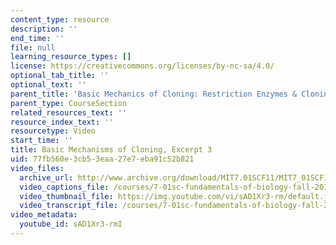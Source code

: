 ```yaml
---
content_type: resource
description: ''
end_time: ''
file: null
learning_resource_types: []
license: https://creativecommons.org/licenses/by-nc-sa/4.0/
optional_tab_title: ''
optional_text: ''
parent_title: 'Basic Mechanics of Cloning: Restriction Enzymes & Cloning Vectors'
parent_type: CourseSection
related_resources_text: ''
resource_index_text: ''
resourcetype: Video
start_time: ''
title: Basic Mechanisms of Cloning, Excerpt 3
uid: 77fb560e-3cb5-3eaa-27e7-eba91c52b821
video_files:
  archive_url: http://www.archive.org/download/MIT7.01SCF11/MIT7_01SCF11_track11_300k.mp4
  video_captions_file: /courses/7-01sc-fundamentals-of-biology-fall-2011/9b7ef497fa6251e998ababd60b0cebab_sAD1Xr3-rmI.vtt
  video_thumbnail_file: https://img.youtube.com/vi/sAD1Xr3-rm/default.jpg
  video_transcript_file: /courses/7-01sc-fundamentals-of-biology-fall-2011/82ac79431f00c498d85e923007eb791c_sAD1Xr3-rmI.pdf
video_metadata:
  youtube_id: sAD1Xr3-rmI
---
```

